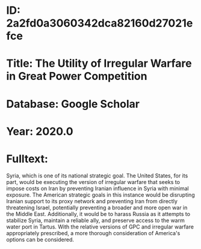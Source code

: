 # ID: 2a2fd0a3060342dca82160d27021efce
# Title: The Utility of Irregular Warfare in Great Power Competition
# Database: Google Scholar
# Year: 2020.0
# Fulltext:
Syria, which is one of its national strategic goal.
The United States, for its part, would be executing the version of irregular warfare that seeks to impose costs on Iran by preventing Iranian influence in Syria with minimal exposure.
The American strategic goals in this instance would be disrupting Iranian support to its proxy network and preventing Iran from directly threatening Israel, potentially preventing a broader and more open war in the Middle East.
Additionally, it would be to harass Russia as it attempts to stabilize Syria, maintain a reliable ally, and preserve access to the warm water port in Tartus.
With the relative versions of GPC and irregular warfare appropriately prescribed, a more thorough consideration of America's options can be considered.